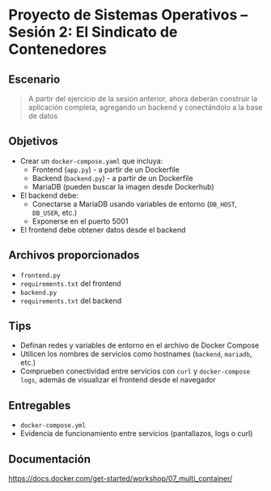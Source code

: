 # Proyecto de Sistemas Operativos – Sesión 2: El Sindicato de Contenedores

## Escenario
> A partir del ejercicio de la sesión anterior, ahora deberán construir la aplicación completa, agregando un backend y conectándolo a la base de datos

## Objetivos
- Crear un `docker-compose.yaml` que incluya:
  - Frontend (`app.py`) - a partir de un Dockerfile
  - Backend (`backend.py`) - a partir de un Dockerfile
  - MariaDB (pueden buscar la imagen desde Dockerhub)
- El backend debe:
  - Conectarse a MariaDB usando variables de entorno (`DB_HOST`, `DB_USER`, etc.)
  - Exponerse en el puerto 5001
- El frontend debe obtener datos desde el backend

## Archivos proporcionados
- `frontend.py`
- `requirements.txt` del frontend
- `backend.py`
- `requirements.txt` del backend

## Tips
- Definan redes y variables de entorno en el archivo de Docker Compose
- Utilicen los nombres de servicios como hostnames (`backend`, `mariadb`, etc.)
- Comprueben conectividad entre servicios con `curl` y `docker-compose logs`, además de visualizar el frontend desde el navegador

## Entregables
- `docker-compose.yml`
- Evidencia de funcionamiento entre servicios (pantallazos, logs o curl)

## Documentación

https://docs.docker.com/get-started/workshop/07_multi_container/
